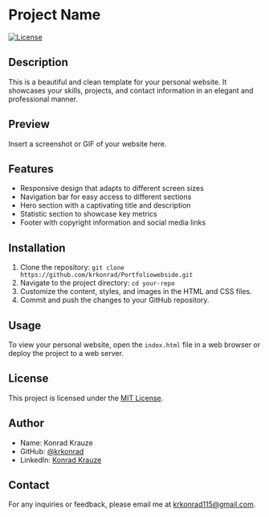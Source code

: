 # Project Name

[![License](https://img.shields.io/badge/License-MIT-blue.svg)](LICENSE)

## Description

This is a beautiful and clean template for your personal website. It showcases your skills, projects, and contact information in an elegant and professional manner.

## Preview

Insert a screenshot or GIF of your website here.

## Features

- Responsive design that adapts to different screen sizes
- Navigation bar for easy access to different sections
- Hero section with a captivating title and description
- Statistic section to showcase key metrics
- Footer with copyright information and social media links

## Installation

1. Clone the repository: `git clone https://github.com/krkonrad/Portfoliowebside.git`
2. Navigate to the project directory: `cd your-repo`
3. Customize the content, styles, and images in the HTML and CSS files.
4. Commit and push the changes to your GitHub repository.

## Usage

To view your personal website, open the `index.html` file in a web browser or deploy the project to a web server.

## License

This project is licensed under the [MIT License](LICENSE).

## Author

- Name: Konrad Krauze
- GitHub: [@krkonrad](https://github.com/krkonrad)
- LinkedIn: [Konrad Krauze](https://www.linkedin.com/in/konrad-krauze-80576b95/)

## Contact

For any inquiries or feedback, please email me at [krkonrad115@gmail.com](mailto:krkonrad115@gmail.com).
